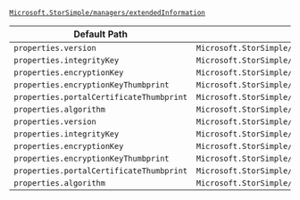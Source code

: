 [`Microsoft.StorSimple/managers/extendedInformation`](https://docs.microsoft.com/en-us/azure/templates/microsoft.storsimple/managers/extendedinformation)

| Default Path | Alias |
|---|---|
| `properties.version` | `Microsoft.StorSimple/managers/extendedInformation/version` |
| `properties.integrityKey` | `Microsoft.StorSimple/managers/extendedInformation/integrityKey` |
| `properties.encryptionKey` | `Microsoft.StorSimple/managers/extendedInformation/encryptionKey` |
| `properties.encryptionKeyThumbprint` | `Microsoft.StorSimple/managers/extendedInformation/encryptionKeyThumbprint` |
| `properties.portalCertificateThumbprint` | `Microsoft.StorSimple/managers/extendedInformation/portalCertificateThumbprint` |
| `properties.algorithm` | `Microsoft.StorSimple/managers/extendedInformation/algorithm` |
| `properties.version` | `Microsoft.StorSimple/managers/extendedInformation/vaultExtendedInfo.version` |
| `properties.integrityKey` | `Microsoft.StorSimple/managers/extendedInformation/vaultExtendedInfo.integrityKey` |
| `properties.encryptionKey` | `Microsoft.StorSimple/managers/extendedInformation/vaultExtendedInfo.encryptionKey` |
| `properties.encryptionKeyThumbprint` | `Microsoft.StorSimple/managers/extendedInformation/vaultExtendedInfo.encryptionKeyThumbprint` |
| `properties.portalCertificateThumbprint` | `Microsoft.StorSimple/managers/extendedInformation/vaultExtendedInfo.portalCertificateThumbprint` |
| `properties.algorithm` | `Microsoft.StorSimple/managers/extendedInformation/vaultExtendedInfo.algorithm` |

